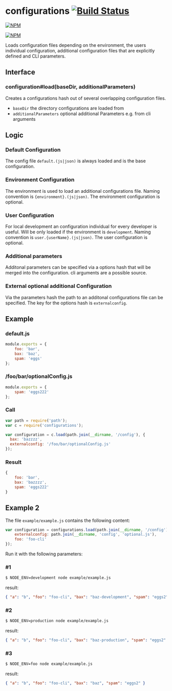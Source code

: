 configurations [![Build Status](https://travis-ci.org/zaphod1984/configurations.png)](https://travis-ci.org/zaphod1984/configurations)
=======

[![NPM](https://nodei.co/npm/configurations.png)](https://nodei.co/npm/configurations/)

[![NPM](https://nodei.co/npm-dl/configurations.png?months=3)](https://nodei.co/npm/configurations/)

Loads configuration files depending on the environment, the users individual configuration, additional configuration files that are explicitly defined and CLI parameters.

## Interface

### configuration#load(baseDir, additionalParameters)

Creates a configurations hash out of several overlapping configuration files.

* `baseDir` the directory configurations are loaded from
* `additionalParameters` optional additional Parameters e.g. from cli arguments

## Logic

### Default Configuration

The config file `default.(js|json)` is always loaded and is the base configuration.

### Environment Configuration

The environment is used to load an additional configurations file.
Naming convention is `{environment}.(js|json)`.
The environment configuration is optional.

### User Configuration

For local development an configuration individual for every developer is useful.
Will be only loaded if the environment is `development`.
Naming convention is `user.{userName}.(js|json)`.
The user configuration is optional.

### Additional parameters

Additonal parameters can be specified via a options hash that will be merged into the configuration.
cli arguments are a possible source.

### External optional additional Configuration

Via the parameters hash the path to an additonal configurations file can be specified.
The key for the options hash is `externalconfig`.

## Example

### default.js
````javascript
module.exports = {
    foo: 'bar',
    bax: 'baz',
    spam: 'eggs'
};
````

### /foo/bar/optionalConfig.js

````javascript
module.exports = {
    spam: 'eggs222'
};
````

### Call

````javascript
var path = require('path');
var c = require('configurations');

var configuration = c.load(path.join(__dirname, '/config'), {
  bax: 'bazzzz',
  externalconfig: '/foo/bar/optionalConfig.js'
});
````

### Result 
````javascript
{
    foo: 'bar',
    bax: 'bazzzz',
    spam: 'eggs222'
}
````
## Example 2

The file `example/example.js` contains the following content:
````javascript
var configuration = configurations.load(path.join(__dirname, '/config'), {
    externalconfig: path.join(__dirname, 'config', 'optional.js'),
    foo: 'foo-cli'
});
````

Run it with the following parameters:

### #1

````bash
$ NODE_ENV=development node example/example.js
````

result:
````json
{ "a": "b", "foo": "foo-cli", "bax": "baz-development", "spam": "eggs2" }
````

### #2

````bash
$ NODE_ENV=production node example/example.js
````

result:
````json
{ "a": "b", "foo": "foo-cli", "bax": "baz-production", "spam": "eggs2" }
````

### #3

````bash
$ NODE_ENV=foo node example/example.js
````

result:
````json
{ "a": "b", "foo": "foo-cli", "bax": "baz", "spam": "eggs2" }
````
